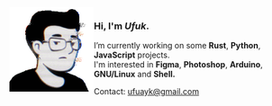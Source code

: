 <img align="left" src="ufuk.gif" width="150">

<h3 align="left">Hi, I'm <em>Ufuk</em>.</h3>

<p>
  I’m currently working on some <strong>Rust</strong>, <strong>Python</strong>, <strong>JavaScript</strong> projects. <br>
  I'm interested in <strong>Figma</strong>, <strong>Photoshop</strong>, <strong>Arduino</strong>, <strong>GNU/Linux</strong> and <strong>Shell.</strong>

  Contact: [ufuayk@gmail.com](mailto:ufuayk@gmail.com)
</p>
